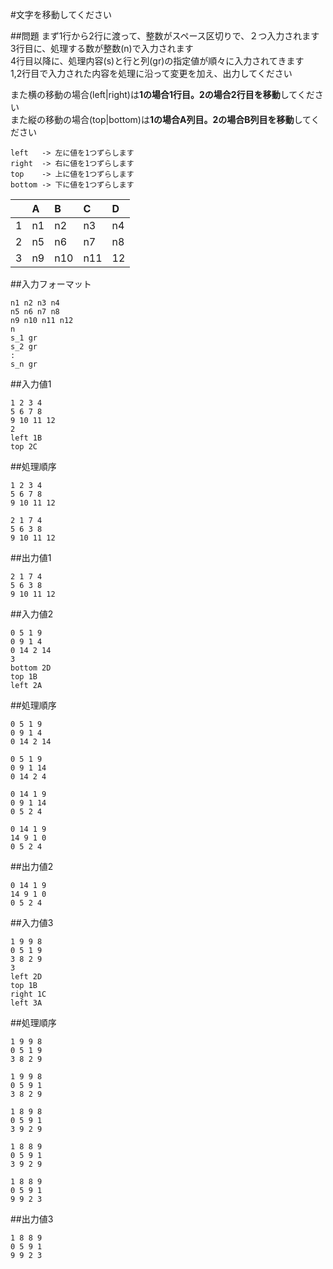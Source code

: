 #文字を移動してください

##問題
まず1行から2行に渡って、整数がスペース区切りで、２つ入力されます  
3行目に、処理する数が整数(n)で入力されます  
4行目以降に、処理内容(s)と行と列(gr)の指定値が順々に入力されてきます  
1,2行目で入力された内容を処理に沿って変更を加え、出力してください

また横の移動の場合(left|right)は**1の場合1行目。2の場合2行目を移動**してください  
また縦の移動の場合(top|bottom)は**1の場合A列目。2の場合B列目を移動**してください  

~~~
left   -> 左に値を1つずらします
right  -> 右に値を1つずらします
top    -> 上に値を1つずらします
bottom -> 下に値を1つずらします
~~~

||A|B|C|D|
|:--|:--|:--|:--|:--|
|1|n1|n2|n3|n4|
|2|n5|n6|n7|n8|
|3|n9|n10|n11|12|

##入力フォーマット

~~~
n1 n2 n3 n4
n5 n6 n7 n8
n9 n10 n11 n12
n
s_1 gr
s_2 gr
:
s_n gr
~~~

##入力値1

~~~
1 2 3 4
5 6 7 8
9 10 11 12
2
left 1B
top 2C
~~~


##処理順序

~~~
1 2 3 4
5 6 7 8
9 10 11 12

2 1 7 4
5 6 3 8
9 10 11 12
~~~

##出力値1

~~~
2 1 7 4
5 6 3 8
9 10 11 12
~~~

##入力値2

~~~
0 5 1 9
0 9 1 4
0 14 2 14
3
bottom 2D
top 1B
left 2A
~~~

##処理順序

~~~
0 5 1 9
0 9 1 4
0 14 2 14

0 5 1 9
0 9 1 14
0 14 2 4

0 14 1 9
0 9 1 14
0 5 2 4

0 14 1 9
14 9 1 0
0 5 2 4
~~~

##出力値2

~~~
0 14 1 9
14 9 1 0
0 5 2 4
~~~

##入力値3

~~~
1 9 9 8
0 5 1 9
3 8 2 9
3
left 2D
top 1B
right 1C
left 3A
~~~

##処理順序

~~~
1 9 9 8
0 5 1 9
3 8 2 9

1 9 9 8
0 5 9 1
3 8 2 9

1 8 9 8
0 5 9 1
3 9 2 9

1 8 8 9
0 5 9 1
3 9 2 9

1 8 8 9
0 5 9 1
9 9 2 3
~~~

##出力値3

~~~
1 8 8 9
0 5 9 1
9 9 2 3
~~~
